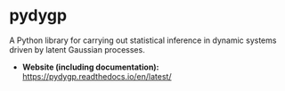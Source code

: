 # pydygp

A Python library for carrying out statistical inference in dynamic systems driven by latent Gaussian processes.

- **Website (including documentation):** https://pydygp.readthedocs.io/en/latest/
